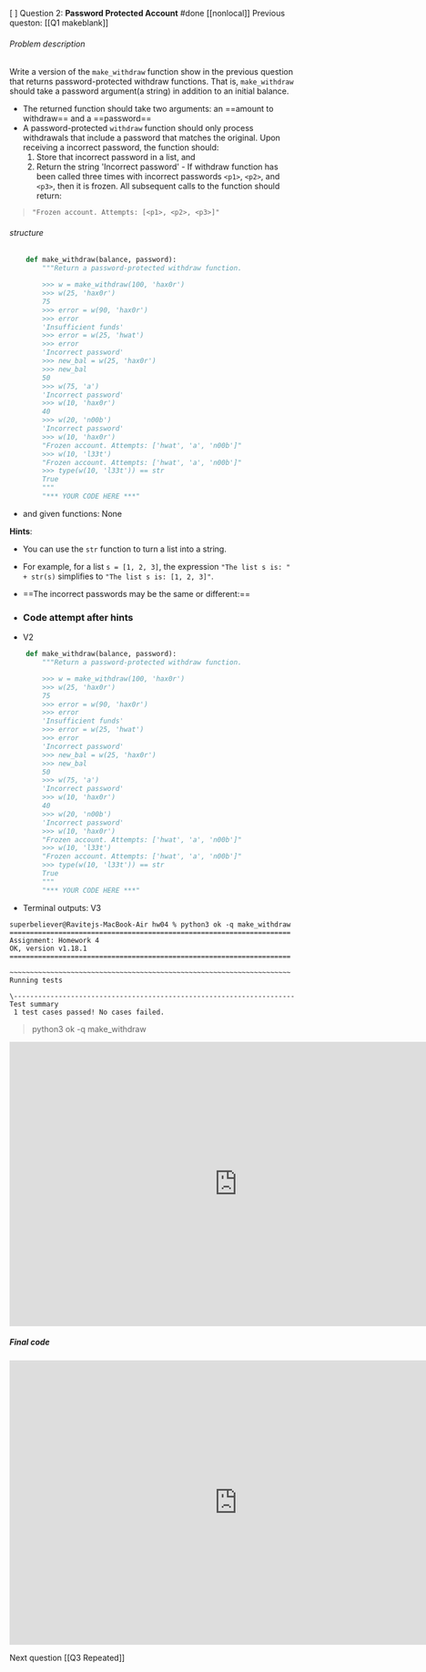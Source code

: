 
[ ] Question 2: **Password Protected Account** #done   [[nonlocal]]
Previous queston:  [[Q1 makeblank]]

###### Problem description
Write a version of the `make_withdraw` function show in the previous question that returns password-protected withdraw functions.
That is, `make_withdraw` should take a password argument(a string) in addition to an initial balance.
- The returned function should take two arguments: an ==amount to withdraw== and a ==password==
- A password-protected `withdraw` function should only process withdrawals that include a password that matches the original. Upon receiving a incorrect password, the function should:
	1. Store that incorrect password in a list, and 
	2. Return the string 'Incorrect password'
			- If withdraw function has been called three times with incorrect passwords `<p1>`, `<p2>`, and `<p3>`, then it is frozen.
All subsequent calls to the function should return:
> `"Frozen account. Attempts: [<p1>, <p2>, <p3>]"`
###### structure
```python
    def make_withdraw(balance, password):
        """Return a password-protected withdraw function.

        >>> w = make_withdraw(100, 'hax0r')
        >>> w(25, 'hax0r')
        75
        >>> error = w(90, 'hax0r')
        >>> error
        'Insufficient funds'
        >>> error = w(25, 'hwat')
        >>> error
        'Incorrect password'
        >>> new_bal = w(25, 'hax0r')
        >>> new_bal
        50
        >>> w(75, 'a')
        'Incorrect password'
        >>> w(10, 'hax0r')
        40
        >>> w(20, 'n00b')
        'Incorrect password'
        >>> w(10, 'hax0r')
        "Frozen account. Attempts: ['hwat', 'a', 'n00b']"
        >>> w(10, 'l33t')
        "Frozen account. Attempts: ['hwat', 'a', 'n00b']"
        >>> type(w(10, 'l33t')) == str
        True
        """
        "*** YOUR CODE HERE ***"
```
- and given functions: None

__Hints__:
- You can use the `str` function to turn a list into a string.
- For example, for a list `s = [1, 2, 3]`, the expression `"The list s is: " + str(s)` simplifies to `"The list s is: [1, 2, 3]"`.
- ==The incorrect passwords may be the same or different:==

- ### Code attempt after hints


- V2
```python
    def make_withdraw(balance, password):
        """Return a password-protected withdraw function.

        >>> w = make_withdraw(100, 'hax0r')
        >>> w(25, 'hax0r')
        75
        >>> error = w(90, 'hax0r')
        >>> error
        'Insufficient funds'
        >>> error = w(25, 'hwat')
        >>> error
        'Incorrect password'
        >>> new_bal = w(25, 'hax0r')
        >>> new_bal
        50
        >>> w(75, 'a')
        'Incorrect password'
        >>> w(10, 'hax0r')
        40
        >>> w(20, 'n00b')
        'Incorrect password'
        >>> w(10, 'hax0r')
        "Frozen account. Attempts: ['hwat', 'a', 'n00b']"
        >>> w(10, 'l33t')
        "Frozen account. Attempts: ['hwat', 'a', 'n00b']"
        >>> type(w(10, 'l33t')) == str
        True
        """
        "*** YOUR CODE HERE ***"
```

- Terminal outputs:
 V3
```       
superbeliever@Ravitejs-MacBook-Air hw04 % python3 ok -q make_withdraw
=====================================================================
Assignment: Homework 4
OK, version v1.18.1
=====================================================================
  
~~~~~~~~~~~~~~~~~~~~~~~~~~~~~~~~~~~~~~~~~~~~~~~~~~~~~~~~~~~~~~~~~~~~~
Running tests

\---------------------------------------------------------------------
Test summary
 1 test cases passed! No cases failed.
``` 

> python3 ok -q make_withdraw

<iframe width="800" height="500" frameborder="0" src="http://pythontutor.com/iframe-embed.html#code=def%20make_withdraw%28balance,%20password%29%3A%0A%20%20%20%20%22%22%22Return%20a%20password-protected%20withdraw%20function.%0A%0A%20%20%20%20%3E%3E%3E%20w%20%3D%20make_withdraw%28100,%20'hax0r'%29%0A%20%20%20%20%3E%3E%3E%20w%2825,%20'hax0r'%29%0A%20%20%20%2075%0A%20%20%20%20%3E%3E%3E%20error%20%3D%20w%2890,%20'hax0r'%29%0A%20%20%20%20%3E%3E%3E%20error%0A%20%20%20%20'Insufficient%20funds'%0A%20%20%20%20%3E%3E%3E%20error%20%3D%20w%2825,%20'hwat'%29%0A%20%20%20%20%3E%3E%3E%20error%0A%20%20%20%20'Incorrect%20password'%0A%20%20%20%20%3E%3E%3E%20new_bal%20%3D%20w%2825,%20'hax0r'%29%0A%20%20%20%20%3E%3E%3E%20new_bal%0A%20%20%20%2050%0A%20%20%20%20%3E%3E%3E%20w%2875,%20'a'%29%0A%20%20%20%20'Incorrect%20password'%0A%20%20%20%20%3E%3E%3E%20w%2810,%20'hax0r'%29%0A%20%20%20%2040%0A%20%20%20%20%3E%3E%3E%20w%2820,%20'n00b'%29%0A%20%20%20%20'Incorrect%20password'%0A%20%20%20%20%3E%3E%3E%20w%2810,%20'hax0r'%29%0A%20%20%20%20%22Frozen%20account.%20Attempts%3A%20%5B'hwat',%20'a',%20'n00b'%5D%22%0A%20%20%20%20%3E%3E%3E%20w%2810,%20'l33t'%29%0A%20%20%20%20%22Frozen%20account.%20Attempts%3A%20%5B'hwat',%20'a',%20'n00b'%5D%22%0A%20%20%20%20%3E%3E%3E%20type%28w%2810,%20'l33t'%29%29%20%3D%3D%20str%0A%20%20%20%20True%0A%20%20%20%20%22%22%22%0A%20%20%20%20tried_passwords%20%3D%20%5B%5D%0A%20%20%20%20%23Need%20to%20use%20higher%20order%20funtion%0A%20%20%20%20def%20private_account_withdraw%28amount,%20entered_password%29%3A%0A%20%20%20%20%20%20%20%20%23nonlocal%20password%20%23we%20need%20to%20know%20the%20password%20to%20check%20it's%20if%20it%20matches%20only,%20so%20therefore%20we%20don't%20need%20to%20change%20it.%0A%20%20%20%20%20%20%20%20nonlocal%20balance%0A%20%20%20%20%20%20%20%20nonlocal%20tried_passwords%0A%0A%0A%20%20%20%20%20%20%20%20if%20entered_password%20%3D%3D%20password%3A%0A%0A%20%20%20%20%20%20%20%20%20%20%20%20if%20amount%20%3E%20balance%3A%0A%20%20%20%20%20%20%20%20%20%20%20%20%20%20%20%20return%20'Insufficient%20funds'%0A%20%20%20%20%20%20%20%20%20%20%20%20balance%20%3D%20balance%20-%20amount%0A%0A%20%20%20%20%20%20%20%20%20%20%20%20return%20balance%0A%20%20%20%20%20%20%20%20else%3A%0A%20%20%20%20%20%20%20%20%20%20%20%20%0A%20%20%20%20%20%20%20%20%20%20%20%20tried_passwords.append%28entered_password%29%0A%20%20%20%20%20%20%20%20%20%20%20%20if%20len%28tried_passwords%29%20%3E%202%3A%0A%20%20%20%20%20%20%20%20%20%20%20%20%20%20%20%20return%20%22Frozen%20account%22%20%2B%20str%28tried_passwords%29%0A%20%20%20%20%20%20%20%20%20%20%20%20else%3A%0A%20%20%20%20%20%20%20%20%20%20%20%20%20%20%20%20return%20'Incorrect%20password'%0A%20%20%20%20return%20private_account_withdraw%0A%20%20%20%20%0Aw%20%3D%20make_withdraw%28100,%20'hax0r'%29%0Aw%2875,%20'a'%29%0A%0Aw%2810,%20'hax0r'%29%0Aw%2820,%20'n00b'%29%0A%0Aw%2810,%20'hax0r'%29%0Aw%2810,%20'l33t'%29&codeDivHeight=400&codeDivWidth=350&cumulative=false&curInstr=0&heapPrimitives=nevernest&origin=opt-frontend.js&py=3&rawInputLstJSON=%5B%5D&textReferences=false"> </iframe>

##### Final code
<iframe width="800" height="500" frameborder="0" src="http://pythontutor.com/iframe-embed.html#code=def%20make_withdraw%28balance,%20password%29%3A%0A%20%20%20%20%22%22%22Return%20a%20password-protected%20withdraw%20function.%0A%0A%20%20%20%20%3E%3E%3E%20w%20%3D%20make_withdraw%28100,%20'hax0r'%29%0A%20%20%20%20%3E%3E%3E%20w%2825,%20'hax0r'%29%0A%20%20%20%2075%0A%20%20%20%20%3E%3E%3E%20error%20%3D%20w%2890,%20'hax0r'%29%0A%20%20%20%20%3E%3E%3E%20error%0A%20%20%20%20'Insufficient%20funds'%0A%20%20%20%20%3E%3E%3E%20error%20%3D%20w%2825,%20'hwat'%29%0A%20%20%20%20%3E%3E%3E%20error%0A%20%20%20%20'Incorrect%20password'%0A%20%20%20%20%3E%3E%3E%20new_bal%20%3D%20w%2825,%20'hax0r'%29%0A%20%20%20%20%3E%3E%3E%20new_bal%0A%20%20%20%2050%0A%20%20%20%20%3E%3E%3E%20w%2875,%20'a'%29%0A%20%20%20%20'Incorrect%20password'%0A%20%20%20%20%3E%3E%3E%20w%2810,%20'hax0r'%29%0A%20%20%20%2040%0A%20%20%20%20%3E%3E%3E%20w%2820,%20'n00b'%29%0A%20%20%20%20'Incorrect%20password'%0A%20%20%20%20%3E%3E%3E%20w%2810,%20'hax0r'%29%0A%20%20%20%20%22Frozen%20account.%20Attempts%3A%20%5B'hwat',%20'a',%20'n00b'%5D%22%0A%20%20%20%20%3E%3E%3E%20w%2810,%20'l33t'%29%0A%20%20%20%20%22Frozen%20account.%20Attempts%3A%20%5B'hwat',%20'a',%20'n00b'%5D%22%0A%20%20%20%20%3E%3E%3E%20type%28w%2810,%20'l33t'%29%29%20%3D%3D%20str%0A%20%20%20%20True%0A%20%20%20%20%22%22%22%0A%20%20%20%20tried_passwords%20%3D%20%5B%5D%0A%20%20%20%20%23Need%20to%20use%20higher%20order%20funtion%0A%20%20%20%20def%20private_account_withdraw%28amount,%20entered_password%29%3A%0A%20%20%20%20%20%20%20%20%23nonlocal%20password%20%23we%20need%20to%20know%20the%20password%20to%20check%20it's%20if%20it%20matches%20only,%20so%20therefore%20we%20don't%20need%20to%20change%20it.%0A%20%20%20%20%20%20%20%20nonlocal%20balance%0A%20%20%20%20%20%20%20%20nonlocal%20tried_passwords%0A%0A%20%20%20%20%20%20%20%20if%20len%28tried_passwords%29%20%3C%203%3A%0A%20%20%20%20%20%20%20%20%20%20%20%20if%20entered_password%20%3D%3D%20password%3A%0A%20%20%20%20%20%20%20%20%20%20%20%20%20%20%20%20if%20amount%20%3E%20balance%3A%0A%20%20%20%20%20%20%20%20%20%20%20%20%20%20%20%20%20%20%20%20return%20'Insufficient%20funds'%0A%20%20%20%20%20%20%20%20%20%20%20%20%20%20%20%20balance%20%3D%20balance%20-%20amount%0A%0A%20%20%20%20%20%20%20%20%20%20%20%20%20%20%20%20return%20balance%0A%20%20%20%20%20%20%20%20%20%20%20%20else%3A%0A%20%20%20%20%20%20%20%20%20%20%20%20%20%20%20%20tried_passwords.append%28entered_password%29%20%20%20%0A%20%20%20%20%20%20%20%20%20%20%20%20%20%20%20%20return%20'Incorrect%20password'%0A%20%20%20%20%20%20%20%20else%3A%0A%20%20%20%20%20%20%20%20%20%20%20%20return%20%22Frozen%20account.%20Attempts%3A%20%22%20%2B%20str%28tried_passwords%29%0A%0A%20%20%20%20return%20private_account_withdraw%0A%20%20%20%20%0Aw%20%3D%20make_withdraw%28100,%20'hax0r'%29%0Aw%2875,%20'a'%29%0A%0Aw%2810,%20'hax0r'%29%0Aw%2820,%20'n00b'%29%0A%0Aw%2810,%20'hax0r'%29%0Aw%2810,%20'l33t'%29&codeDivHeight=400&codeDivWidth=350&cumulative=false&curInstr=43&heapPrimitives=nevernest&origin=opt-frontend.js&py=3&rawInputLstJSON=%5B%5D&textReferences=false"> </iframe>

Next question [[Q3 Repeated]]